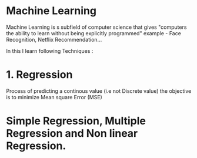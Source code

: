 # Machine Learning 

Machine Learning is s subfield of computer science that gives "computers the ability to learn without being explicitly programmed"
example - Face Recognition, Netflix Recommendation...

In this I learn following Techniques :

# 1. Regression 
Process of predicting a continous value (i.e not Discrete value)
the objective is to minimize  Mean square Error (MSE)

#  Simple Regression, Multiple Regression and Non linear Regression.







